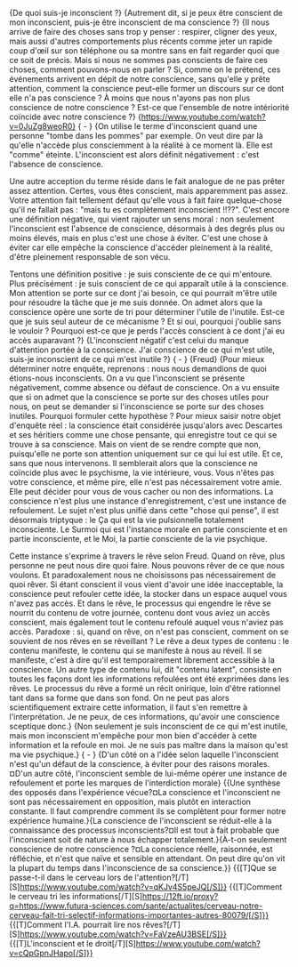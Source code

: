 {De quoi suis-je inconscient ?}
{Autrement dit, si je peux être conscient de mon inconscient, puis-je être inconscient de ma conscience ?}
{Il nous arrive de faire des choses sans trop y penser : respirer, cligner des yeux, mais aussi d'autres comportements plus récents comme jeter un rapide coup d'œil sur son téléphone ou sa montre sans en fait regarder quoi que ce soit de précis. Mais si nous ne sommes pas conscients de faire ces choses, comment pouvons-nous en parler ? Si, comme on le prétend, ces événements arrivent en dépit de notre conscience, sans qu'elle y prête attention, comment la conscience peut-elle former un discours sur ce dont elle n'a pas conscience ? À moins que nous n'ayons pas non plus conscience de notre conscience ? Est-ce que l'ensemble de notre intériorité coïncide avec notre conscience ?}
{https://www.youtube.com/watch?v=0JuZg8weoR0}
{ - }
{On utilise le terme d'inconscient quand une personne "tombe dans les pommes" par exemple. On veut dire par là qu'elle n'accède plus consciemment à la réalité à ce moment là. Elle est "comme" éteinte. L'inconscient est alors définit négativement : c'est l'absence de conscience.

Une autre acception du terme réside dans le fait analogue de ne pas prêter assez attention. Certes, vous êtes conscient, mais apparemment pas assez. Votre attention fait tellement défaut qu'elle vous à fait faire quelque-chose qu'il ne fallait pas : "mais tu es complètement inconscient !!??". C'est encore une définition négative, qui vient rajouter un sens moral : non seulement l'inconscient est l'absence de conscience, désormais à des degrés plus ou moins élevés, mais en plus c'est une chose à éviter. C'est une chose à éviter car elle empêche la conscience d'accéder pleinement à la réalité, d'être pleinement responsable de son vécu.

Tentons une définition positive : je suis consciente de ce qui m'entoure. Plus précisément : je suis conscient de ce qui apparaît utile à la conscience. Mon attention se porte sur ce dont j'ai besoin, ce qui pourrait m'être utile pour résoudre la tâche que je me suis donnée. On admet alors que la conscience opère une sorte de tri pour déterminer l'utile de l'inutile. Est-ce que je suis seul auteur de ce mécanisme ? Et si oui, pourquoi j'oublie sans le vouloir ? Pourquoi est-ce que je perds l'accès conscient à ce dont j'ai eu accès auparavant ?}
{L'inconscient négatif c'est celui du manque d'attention portée à la conscience. J'ai conscience de ce qui m'est utile, suis-je inconscient de ce qui m'est inutile ?}
{ - }
{Freud}
{Pour mieux déterminer notre enquête, reprenons : nous nous demandions de quoi étions-nous inconscients. On a vu que l'inconscient se présente négativement, comme absence ou défaut de conscience. On a vu ensuite que si on admet que la conscience se porte sur des choses utiles pour nous, on peut se demander si l'inconscience se porte sur des choses inutiles. Pourquoi formuler cette hypothèse ? Pour mieux saisir notre objet d'enquête réel : la conscience était considérée jusqu'alors avec Descartes et ses héritiers comme une chose pensante, qui enregistre tout ce qui se trouve à sa conscience. Mais on vient de se rendre compte que non, puisqu'elle ne porte son attention uniquement sur ce qui lui est utile. Et ce, sans que nous intervenons. Il semblerait alors que la conscience ne coïncide plus avec le psychisme, la vie intérieure, vous. Vous n'êtes pas votre conscience, et même pire, elle n'est pas nécessairement votre amie. Elle peut décider pour vous de vous cacher ou non des informations. La conscience n'est plus une instance d'enregistrement, c'est une instance de refoulement. Le sujet n'est plus unifié dans cette "chose qui pense", il est désormais triptyque : le Ça qui est la vie pulsionnelle totalement inconsciente. Le Surmoi qui est l'instance morale en partie consciente et en partie inconsciente, et le Moi, la partie consciente de la vie psychique. 


Cette instance s'exprime à travers le rêve selon Freud. Quand on rêve, plus personne ne peut nous dire quoi faire. Nous pouvons rêver de ce que nous voulons. Et paradoxalement nous ne choisissons pas nécessairement de quoi rêver. Si étant conscient il vous vient d'avoir une idée inacceptable, la conscience peut refouler cette idée, la stocker dans un espace auquel vous n'avez pas accès. Et dans le rêve, le processus qui engendre le rêve se nourrit du contenu de votre journée, contenu dont vous aviez un accès conscient, mais également tout le contenu refoulé auquel vous n'aviez pas accès. Paradoxe : si, quand on rêve, on n'est pas conscient, comment on se souvient de nos rêves en se réveillant ? Le rêve a deux types de contenu : le contenu manifeste, le contenu qui se manifeste à nous au réveil. Il se manifeste, c'est à dire qu'il est temporairement librement accessible à la conscience. Un autre type de contenu lui, dit "contenu latent", consiste en toutes les façons dont les informations refoulées ont été exprimées dans les rêves. Le processus du rêve a formé un récit onirique, loin d'être rationnel tant dans sa forme que dans son fond. On ne peut pas alors scientifiquement extraire cette information, il faut s'en remettre à l'interprétation. Je ne peux, de ces informations, qu'avoir une conscience sceptique donc.}
{Non seulement je suis inconscient de ce qui m'est inutile, mais mon inconscient m'empêche pour mon bien d'accéder à cette information et la refoule en moi. Je ne suis pas maître dans la maison qu'est ma vie psychique.}
{ - }
{D'un côté on a l'idée selon laquelle l'inconscient n'est qu'un défaut de la conscience, à éviter pour des raisons morales.¤D'un autre côté, l'inconscient semble de lui-même opérer une instance de refoulement et porte les marques de l'interdiction morale}
{{Une synthèse des opposés dans l'expérience vécue?¤La conscience et l'inconscient ne sont pas nécessairement en opposition, mais plutôt en interaction constante. Il faut comprendre comment ils se complètent pour former notre expérience humaine.}{La conscience de l'inconscient se réduit-elle à la connaissance des processus inconscients?¤Il est tout à fait probable que l'inconscient soit de nature à nous échapper totalement.}{À-t-on seulement conscience de notre conscience ?¤La conscience réelle, raisonnée, est réfléchie, et n'est que naïve et sensible en attendant. On peut dire qu'on vit la plupart du temps dans l'inconscience de sa conscience.}}
{{[T]Que se passe-t-il dans le cerveau lors de l'attention?[/T][S]https://www.youtube.com/watch?v=qKJv4S5peJQ[/S]}}
{{[T]Comment le cerveau tri les informations[/T][S]https://12ft.io/proxy?q=https://www.futura-sciences.com/sante/actualites/cerveau-notre-cerveau-fait-tri-selectif-informations-importantes-autres-80079/[/S]}}
{{[T]Comment l'I.A. pourrait lire nos rêves?[/T][S]https://www.youtube.com/watch?v=FaVzeAU3BSE[/S]}}
{{[T]L'inconscient et le droit[/T][S]https://www.youtube.com/watch?v=cQpGpnJHapo[/S]}}

